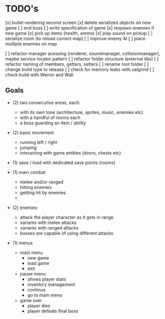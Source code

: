 # TODO's

[x] bullet rendering second screen
[x] delete serialized objects on new game
[ ] end boss
[ ] write specification of game
[x] respawn enemies if new game
[x] pick up items (health, ammo)
[x] play sound on pickup
[ ] serialize room (to reload correct map)
[ ] improve enemy AI
[ ] place multiple enemies on map

[ ] refactor manager acessing (renderer, soundmanager, collisionmanager), maybe service locator pattern
[ ] refactor folder structure (external libs)
[ ] refactor naming of members, getters, setters
[ ] rename root folder
[ ] change build type to release
[ ] check for memory leaks with valgrind
[ ] check build with Werror and Wall


## Goals

- (2) two consecutive areas, each:
    - with its own tone (architecture, sprites, music, enemies etc)
    - with a handful of rooms each
    - a boss guarding an item / ability
  
- (2) basic movement
    - running left / right
    - jumping
    - interacting with game entities (doors, chests etc)
  
- (1) save / load with dedicated save points (rooms)

- (1) main combat
    - melee and/or ranged
    - hitting enemies
    - getting hit by enemies
  - 
- (2) enemies
    - attack the player character as it gets in range
    - variants with melee attacks
    - variants with ranged attacks
    - bosses are capable of using different attacks

- (1) menus
    - main menu
        - new game
        - load game
        - exit
    - pause menu
        - shows player stats
        - inventory management
        - continue
        - go to main menu
    - game over
        - player dies
        - player defeats final boss
